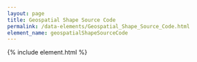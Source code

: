 ```yaml
---
layout: page
title: Geospatial Shape Source Code
permalink: /data-elements/Geospatial_Shape_Source_Code.html
element_name: geospatialShapeSourceCode
---
```

{% include element.html %}